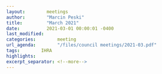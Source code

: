 ```yaml
---
layout:        meetings
author:        "Marcin Peski"
title:         "March 2021"
date:          2021-03-01 00:00:01 -0400
last_modified:       
categories:        meeting
url_agenda:        "/files/council meetings/2021-03.pdf"
tags:        IHRA
highlights:       
excerpt_separator: <!--more-->
---
```

<!--more-->
